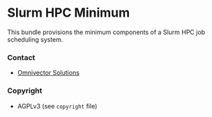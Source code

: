 # Slurm HPC Minimum
This bundle provisions the minimum components
of a Slurm HPC job scheduling system.

### Contact
* [Omnivector Solutions](http://omnivector.solutions)

### Copyright
* AGPLv3 (see `copyright` file)
